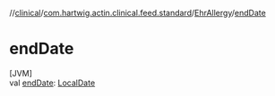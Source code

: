 //[clinical](../../../index.md)/[com.hartwig.actin.clinical.feed.standard](../index.md)/[EhrAllergy](index.md)/[endDate](end-date.md)

# endDate

[JVM]\
val [endDate](end-date.md): [LocalDate](https://docs.oracle.com/javase/8/docs/api/java/time/LocalDate.html)
